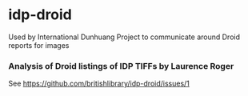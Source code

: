 # idp-droid
Used by International Dunhuang Project to communicate around Droid reports for images


### Analysis of Droid listings of IDP TIFFs by Laurence Roger

See https://github.com/britishlibrary/idp-droid/issues/1
